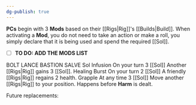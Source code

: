 ```yaml
---
dg-publish: true
---
```

**PCs** begin with 3 **Mods** based on their  [[Rigs|Rig]]'s [[Builds|Build]]. When activating a **Mod**, you do not need to take an action or make a roll, you simply declare that it is being used and spend the required [[Sol]].

- [ ] **TO DO: ADD THE MODS LIST**

BOLT
LANCE
BASTION
SALVE
	Sol Infusion
		 On your turn
		3 [[Sol]]
		Another [[Rigs|Rig]] gains 3 [[Sol]].
	Healing Burst
		On your turn
		2 [[Sol]]
		A friendly [[Rigs|Rig]] regains 2 health.
	Grapple
		At any time
		3 [[Sol]]
		Move another [[Rigs|Rig]] to your position. Happens before **Harm** is dealt.

Future replacements:
	